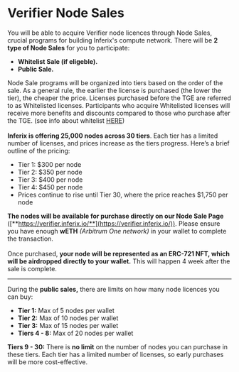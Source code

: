 # Verifier Node Sales

You will be able to acquire Verifier node licences through Node Sales, crucial programs for building Inferix's compute network. There will be **2 type of Node Sales** for you to participate:

* **Whitelist Sale (if eligeble).**
* **Public Sale.**

Node Sale programs will be organized into tiers based on the order of the sale. As a general rule, the earlier the license is purchased (the lower the tier), the cheaper the price.  Licenses purchased before the TGE are referred to as Whitelisted licenses. Participants who acquire Whitelisted licenses will receive more benefits and discounts compared to those who purchase after the TGE. (see info about whitelist [HERE](verifier-node-purchase-faq.md))\
\
**Inferix is offering 25,000 nodes across 30 tiers**. Each tier has a limited number of licenses, and prices increase as the tiers progress. Here’s a brief outline of the pricing:

* Tier 1: $300 per node
* Tier 2: $350 per node
* Tier 3: $400 per node
* Tier 4: $450 per node
* Prices continue to rise until Tier 30, where the price reaches $1,750 per node

**The nodes will be available for purchase directly on our Node Sale Page** ([**https://verifier.inferix.io/**](https://verifier.inferix.io/)). Please ensure you have enough **wETH** _(Arbitrum One network)_ in your wallet to complete the transaction.\
\
Once purchased, **your node will be represented as an ERC-721 NFT, which will be airdropped directly to your wallet.** This will happen 4 week after the sale is complete.

***

During the **public sales,** there are limits on how many node licences you can buy:&#x20;

* **Tier 1:** Max of 5 nodes per wallet
* **Tier 2:** Max of 10 nodes per wallet
* **Tier 3:** Max of 15 nodes per wallet
* **Tiers 4 - 8:** Max of 20 nodes per wallet

**Tiers 9 - 30:** There is **no limit** on the number of nodes you can purchase in these tiers. Each tier has a limited number of licenses, so early purchases will be more cost-effective. &#x20;


